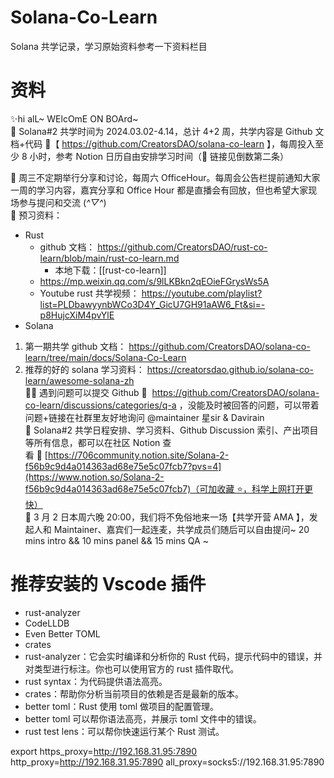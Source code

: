 # Solana-Co-Learn
Solana 共学记录，学习原始资料参考一下资料栏目

# 资料


✨hi alL~ WElcOmE ON BOArd~  
📅 Solana#2 共学时间为 2024.03.02-4.14，总计 4+2 周，共学内容是 Github 文档+代码 🔗【 https://github.com/CreatorsDAO/solana-co-learn 】，每周投入至少 8 小时，参考 Notion 日历自由安排学习时间（🔗 链接见倒数第二条）  

💬 周三不定期举行分享和讨论，每周六 OfficeHour。每周会公告栏提前通知大家一周的学习内容，嘉宾分享和 Office Hour 都是直播会有回放，但也希望大家现场参与提问和交流 (*^▽^*)  
📖 预习资料：
- Rust 
	- github 文档： https://github.com/CreatorsDAO/rust-co-learn/blob/main/rust-co-learn.md 
		- 本地下载：[[rust-co-learn]] 
	- https://mp.weixin.qq.com/s/9lLKBkn2qEOieFGrysWs5A
	- Youtube rust 共学视频： https://youtube.com/playlist?list=PLDbawyynbWCo3D4Y_GicU7GH91aAW6_Ft&si=-p8HujcXiM4pvYlE  
- Solana
1. 第一期共学 github 文档： https://github.com/CreatorsDAO/solana-co-learn/tree/main/docs/Solana-Co-Learn
2. 推荐的好的 solana 学习资料： https://creatorsdao.github.io/solana-co-learn/awesome-solana-zh  
🦹‍♀️ 遇到问题可以提交 Github 🔗  https://github.com/CreatorsDAO/solana-co-learn/discussions/categories/q-a ，没能及时被回答的问题，可以带着问题+链接在社群里友好地询问 @maintainer 星sir & Davirain  
📃 Solana#2 共学日程安排、学习资料、Github Discussion 索引、产出项目等所有信息，都可以在社区 Notion 查看 🔗 [https://706community.notion.site/Solana-2-f56b9c9d4a014363ad68e75e5c07fcb7?pvs=4](https://www.notion.so/Solana-2-f56b9c9d4a014363ad68e75e5c07fcb7)（可加收藏 ⭐️，科学上网打开更快）  
🚀 3 月 2 日本周六晚 20:00，我们将不免俗地来一场【共学开营 AMA 】，发起人和 Maintainer、嘉宾们一起连麦，共学成员们随后可以自由提问~ 20 mins intro && 10 mins panel && 15 mins QA ~




# 推荐安装的 Vscode 插件

- rust-analyzer
- CodeLLDB
- Even Better TOML
- crates
- rust-analyzer：它会实时编译和分析你的 Rust 代码，提示代码中的错误，并对类型进行标注。你也可以使用官方的 rust 插件取代。
- rust syntax：为代码提供语法高亮。
- crates：帮助你分析当前项目的依赖是否是最新的版本。
- better toml：Rust 使用 toml 做项目的配置管理。
- better toml 可以帮你语法高亮，并展示 toml 文件中的错误。
- rust test lens：可以帮你快速运行某个 Rust 测试。



export https_proxy=http://192.168.31.95:7890 http_proxy=http://192.168.31.95:7890 all_proxy=socks5://192.168.31.95:7890
